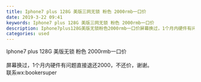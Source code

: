 ```yaml
---
title: Iphone7 plus 128G 美版三网无锁 粉色 2000rmb一口价
date: 2019-3-22 09:41
keywords: Iphone7 plus 128G 美版三网无锁 粉色 2000rmb一口价
description: Iphone7plus128G美版无锁粉色2000rmb一口价屏幕换过，1个月内硬件有问题直接退还2000，不还价，谢谢。联系wx:bookersuper
categories: used
---
```

<td class="t_f" id="postmessage_3279151">

Iphone7 plus 128G 美版无锁 粉色 2000rmb一口价<br/>
<br/>
屏幕换过，1个月内硬件有问题直接退还2000，不还价，谢谢。<br/>
联系wx:bookersuper<br/>
</td>
